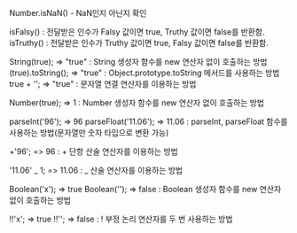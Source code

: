 Number.isNaN() - NaN인지 아닌지 확인

isFalsy() : 전달받은 인수가 Falsy 값이면 true, Truthy 값이면 false를 반환함.
isTruthy() : 전달받은 인수가 Truthy 값이면 true, Falsy 값이면 false를 반환함.

String(true); => "true" : String 생성자 함수를 new 연산자 없이 호출하는 방법
(true).toString(); => "true" : Object.prototype.toString 메서드를 사용하는 방법
true + ''; => "true" : 문자열 연결 연산자를 이용하는 방법

Number(true); => 1 : Number 생성자 함수를 new 연산자 없이 호출하는 방법

parseInt('96'); => 96
parseFloat('11.06'); => 11.06 : parseInt, parseFloat 함수를 사용하는 방법(문자열만 숫자 타입으로 변환 가능)

+'96'; => 96 : + 단항 산술 연산자를 이용하는 방법

'11.06' _ 1; => 11.06 : _ 산술 연산자를 이용하는 방법

Boolean('x'); => true
Boolean(''); => false : Boolean 생성자 함수를 new 연산자 없이 호출하는 방법

!!'x'; => true
!!''; => false : ! 부정 논리 연산자를 두 번 사용하는 방법
